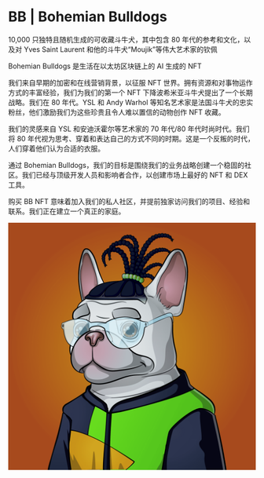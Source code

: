 # BB | Bohemian Bulldogs

10,000 只独特且随机生成的可收藏斗牛犬，其中包含 80 年代的参考和文化，以及对 Yves Saint Laurent 和他的斗牛犬“Moujik”等伟大艺术家的钦佩

Bohemian Bulldogs 是生活在以太坊区块链上的 AI 生成的 NFT

我们来自早期的加密和在线营销背景，以征服 NFT 世界。拥有资源和对事物运作方式的丰富经验，我们为我们的第一个 NFT 下降波希米亚斗牛犬提出了一个长期战略。我们在 80 年代。YSL 和 Andy Warhol 等知名艺术家是法国斗牛犬的忠实粉丝，他们激励我们为这些珍贵且令人难以置信的动物创作 NFT 收藏。

我们的灵感来自 YSL 和安迪沃霍尔等艺术家的 70 年代/80 年代时尚时代。我们将 80 年代视为思考、穿着和表达自己的方式不同的时期。这是一个反叛的时代，人们穿着他们认为合适的衣服。

通过 Bohemian Bulldogs，我们的目标是围绕我们的业务战略创建一个稳固的社区。我们已经与顶级开发人员和影响者合作，以创建市场上最好的 NFT 和 DEX 工具。

购买 BB NFT 意味着加入我们的私人社区，并提前独家访问我们的项目、经验和联系。我们正在建立一个真正的家庭。

![nft](unnamed.png)
